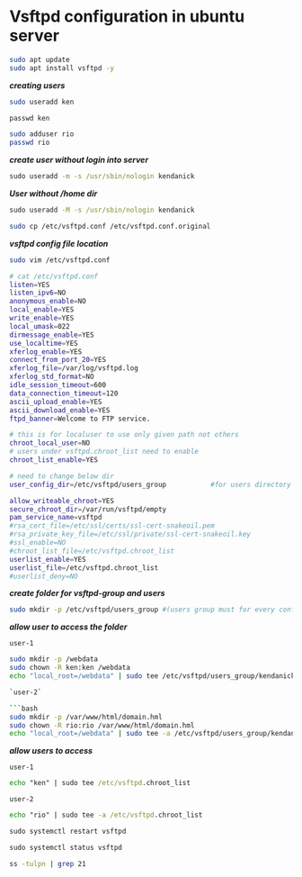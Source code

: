 # Vsftpd configuration in ubuntu server

```bash
sudo apt update
sudo apt install vsftpd -y
```

**_creating users_**

```bash
sudo useradd ken
```
```cmd
passwd ken
```

```bash
sudo adduser rio
passwd rio
```

**_create user without login into server_**

```cmd
sudo useradd -m -s /usr/sbin/nologin kendanick
```
_**User without /home dir**_

```cmd
sudo useradd -M -s /usr/sbin/nologin kendanick
```
```bash
sudo cp /etc/vsftpd.conf /etc/vsftpd.conf.original
```

**_vsftpd config file location_**

```bash
sudo vim /etc/vsftpd.conf
```
```bash
# cat /etc/vsftpd.conf
listen=YES
listen_ipv6=NO
anonymous_enable=NO
local_enable=YES
write_enable=YES
local_umask=022
dirmessage_enable=YES
use_localtime=YES
xferlog_enable=YES
connect_from_port_20=YES
xferlog_file=/var/log/vsftpd.log
xferlog_std_format=NO
idle_session_timeout=600
data_connection_timeout=120
ascii_upload_enable=YES
ascii_download_enable=YES
ftpd_banner=Welcome to FTP service.

# this is for localuser to use only given path not others
chroot_local_user=NO
# users under vsftpd.chroot_list need to enable
chroot_list_enable=YES

# need to change below dir
user_config_dir=/etc/vsftpd/users_group           #for users directory path 

allow_writeable_chroot=YES
secure_chroot_dir=/var/run/vsftpd/empty
pam_service_name=vsftpd
#rsa_cert_file=/etc/ssl/certs/ssl-cert-snakeoil.pem
#rsa_private_key_file=/etc/ssl/private/ssl-cert-snakeoil.key
#ssl_enable=NO
#chroot_list_file=/etc/vsftpd.chroot_list 
userlist_enable=YES
userlist_file=/etc/vsftpd.chroot_list
#userlist_deny=NO
```

**_create folder for vsftpd-group and users_**
```bash
sudo mkdir -p /etc/vsftpd/users_group #(users group must for every conf)
```

**_allow user to access the folder_**  

`user-1`

```bash
sudo mkdir -p /webdata
sudo chown -R ken:ken /webdata
echo "local_root=/webdata" | sudo tee /etc/vsftpd/users_group/kendanick```

`user-2`

```bash
sudo mkdir -p /var/www/html/domain.hml
sudo chown -R rio:rio /var/www/html/domain.hml
echo "local_root=/webdata" | sudo tee -a /etc/vsftpd/users_group/kendanick
```

**_allow users to access_**

`user-1`
```cmd
echo "ken" | sudo tee /etc/vsftpd.chroot_list
```
`user-2`

```cmd
echo "rio" | sudo tee -a /etc/vsftpd.chroot_list
```

```cmd
sudo systemctl restart vsftpd
```
```cmd
sudo systemctl status vsftpd
```

```bash
ss -tulpn | grep 21
```

